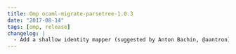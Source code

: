 ```yaml
---
title: Omp ocaml-migrate-parsetree-1.0.3
date: "2017-08-14"
tags: [omp, release]
changelog: |
  - Add a shallow identity mapper (suggested by Anton Bachin, @aantron).
---
```



